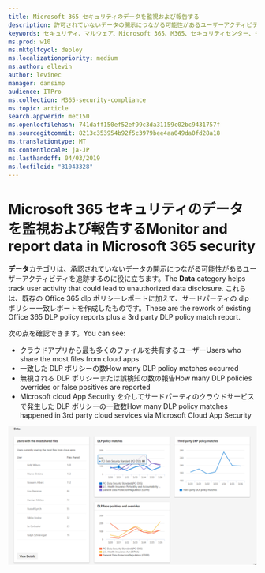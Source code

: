 ```yaml
---
title: Microsoft 365 セキュリティのデータを監視および報告する
description: 許可されていないデータの開示につながる可能性があるユーザーアクティビティを追跡する方法について説明します。
keywords: セキュリティ、マルウェア、Microsoft 365、M365、セキュリティセンター、モニター、レポート、データ
ms.prod: w10
ms.mktglfcycl: deploy
ms.localizationpriority: medium
ms.author: ellevin
author: levinec
manager: dansimp
audience: ITPro
ms.collection: M365-security-compliance
ms.topic: article
search.appverid: met150
ms.openlocfilehash: 741daff150ef52ef99c3da31159c02bc9431757f
ms.sourcegitcommit: 8213c353954b92f5c3979bee4aa049da0fd28a18
ms.translationtype: MT
ms.contentlocale: ja-JP
ms.lasthandoff: 04/03/2019
ms.locfileid: "31043328"
---
```

# <a name="monitor-and-report-data-in-microsoft-365-security"></a><span data-ttu-id="5fd1e-104">Microsoft 365 セキュリティのデータを監視および報告する</span><span class="sxs-lookup"><span data-stu-id="5fd1e-104">Monitor and report data in Microsoft 365 security</span></span>

<span data-ttu-id="5fd1e-105">**データ**カテゴリは、承認されていないデータの開示につながる可能性があるユーザーアクティビティを追跡するのに役に立ちます。</span><span class="sxs-lookup"><span data-stu-id="5fd1e-105">The **Data** category helps track user activity that could lead to unauthorized data disclosure.</span></span> <span data-ttu-id="5fd1e-106">これらは、既存の Office 365 dlp ポリシーレポートに加えて、サードパーティの dlp ポリシー一致レポートを作成したものです。</span><span class="sxs-lookup"><span data-stu-id="5fd1e-106">These are the rework of existing Office 365 DLP policy reports plus a 3rd party DLP policy match report.</span></span>

<span data-ttu-id="5fd1e-107">次の点を確認できます。</span><span class="sxs-lookup"><span data-stu-id="5fd1e-107">You can see:</span></span>

* <span data-ttu-id="5fd1e-108">クラウドアプリから最も多くのファイルを共有するユーザー</span><span class="sxs-lookup"><span data-stu-id="5fd1e-108">Users who share the most files from cloud apps</span></span>
* <span data-ttu-id="5fd1e-109">一致した DLP ポリシーの数</span><span class="sxs-lookup"><span data-stu-id="5fd1e-109">How many DLP policy matches occurred</span></span>
* <span data-ttu-id="5fd1e-110">無視される DLP ポリシーまたは誤検知の数の報告</span><span class="sxs-lookup"><span data-stu-id="5fd1e-110">How many DLP policies overrides or false positives are reported</span></span>
* <span data-ttu-id="5fd1e-111">Microsoft cloud App Security を介してサードパーティのクラウドサービスで発生した DLP ポリシーの一致数</span><span class="sxs-lookup"><span data-stu-id="5fd1e-111">How many DLP policy matches happened in 3rd party cloud services via Microsoft Cloud App Security</span></span>

![「monitoring & reports」ページのデータカテゴリ](./media/security-docs/data.png)
